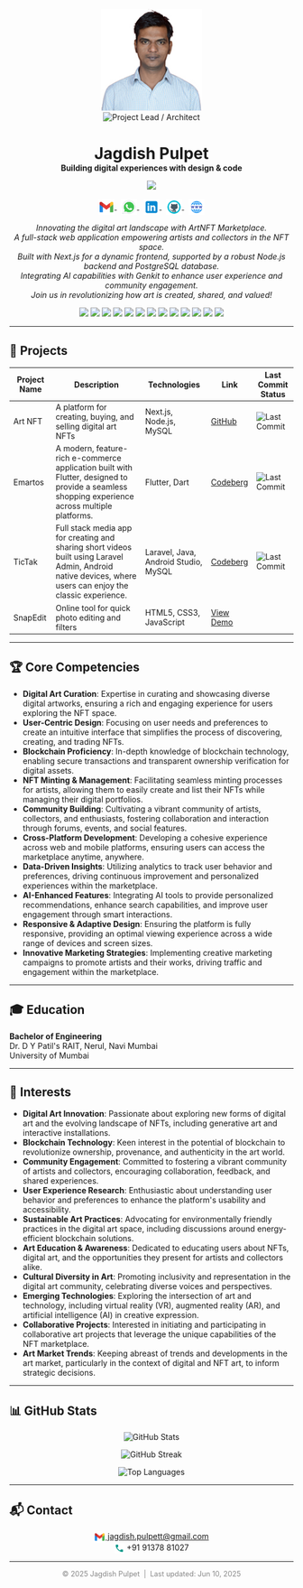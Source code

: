 
<!-- ========================= START: Profile Header Section ========================= -->
<!-- Contains profile photo, title badge, name, tagline, status badges, social links, bio summary, and skill badges -->
<!-- Contains profile photo and title badge -->
<p align="center">
  <img src="assets/jagdish-profile-photo.jpg" alt="Jagdish Pulpet" width="180"><br>
  <img src="https://img.shields.io/badge/Project%20Lead%20%7C%20Architect-23272F?style=for-the-badge&logo=codefactor&logoColor=white" alt="Project Lead / Architect" />
</p>

<!-- START: Name and Tagline -->
<h1 align="center" style="margin-bottom:0;">Jagdish Pulpet</h1>
<p align="center" style="margin-top:0;">
  <b>Building digital experiences with design & code</b>
</p>

<!-- START: Status Badges -->
<p align="center">
  <img src="https://img.shields.io/badge/Location-Mumbai,%20India-blue?style=flat-square&logo=googlemaps&logoColor=white" />
</p>

<!-- START: Social Links -->
<p align="center">
  <a href="mailto:jagdish.pulpett@gmail.com">
    <img src="assets/gmail.png" alt="Email" width="28" style="vertical-align:middle;">
  </a>
  &nbsp;
  <a href="https://wa.me/919137881027" target="_blank">
    <img src="assets/whatsapp.png" alt="WhatsApp" width="28" style="vertical-align:middle;">
  </a>
  &nbsp;
  <a href="https://linkedin.com/in/jagdish-pulpet" target="_blank">
    <img src="assets/linkedin.png" alt="LinkedIn" width="28" style="vertical-align:middle;">
  </a>
  &nbsp;
  <a href="https://github.com/jagdish-pulpet" target="_blank">
    <img src="assets/github.png" alt="GitHub" width="28" style="vertical-align:middle;">
  </a>
  &nbsp;
  <a href="https://your-portfolio-demo.com" target="_blank">
    <img src="assets/portfolio.png" alt="Portfolio" width="28" style="vertical-align:middle;">
  </a>
</p>


<!-- START: Bio Summary -->
<p align="center" style="max-width:600px;">
  <i>
    Innovating the digital art landscape with ArtNFT Marketplace.<br>
    A full-stack web application empowering artists and collectors in the NFT space.<br>
    Built with Next.js for a dynamic frontend, supported by a robust Node.js backend and PostgreSQL database.<br>
    Integrating AI capabilities with Genkit to enhance user experience and community engagement.<br>
    Join us in revolutionizing how art is created, shared, and valued!
  </i>
</p>
<!-- END: Bio Summary -->


<!-- START: Skill Badges -->
<p align="center">
  <img src="https://img.shields.io/badge/Product%20Manager-orange" />
  <img src="https://img.shields.io/badge/Full%20Stack%20Developer-blue" />
  <img src="https://img.shields.io/badge/Developer-green" />
  <img src="https://img.shields.io/badge/Designer-blue" />
  <img src="https://img.shields.io/badge/HTML5-E34F26?logo=html5&logoColor=white" />
  <img src="https://img.shields.io/badge/CSS3-1572B6?logo=css3&logoColor=white" />
  <img src="https://img.shields.io/badge/JavaScript-F7DF1E?logo=javascript&logoColor=black" />
  <img src="https://img.shields.io/badge/React-61DAFB?logo=react&logoColor=black" />
  <img src="https://img.shields.io/badge/Node.js-339933?logo=node.js&logoColor=white" />
  <img src="https://img.shields.io/badge/Express.js-404D59?logo=express&logoColor=white" />
  <img src="https://img.shields.io/badge/PostgreSQL-4169E1?logo=postgresql&logoColor=white" />
  <img src="https://img.shields.io/badge/TypeScript-007ACC?logo=typescript&logoColor=white" />
  <img src="https://img.shields.io/badge/AI-FF5722?logo=ai&logoColor=white" />
</p>

<!-- ========================= END: Profile Header Section =========================== -->


---


<!-- ========================= START: Projects Section =============================== -->
<!-- Notable projects with brief descriptions and links -->
## 🚀 Projects

<!-- START: Projects Table -->
| Project Name         | Description                                               | Technologies                     | Link         | Last Commit Status |
|----------------------|-----------------------------------------------------------|----------------------------------|--------------|--------------------|
| Art NFT              | A platform for creating, buying, and selling digital art NFTs | Next.js, Node.js, MySQL         | [GitHub](https://github.com/jagdish-pulpet/artnft) | ![Last Commit](https://img.shields.io/github/last-commit/jagdish-pulpet/artnft) |      |
| Emartos              | A modern, feature-rich e-commerce application built with Flutter, designed to provide a seamless shopping experience across multiple platforms. | Flutter, Dart                    | [Codeberg](https://codeberg.org/jpulpet/emartos) | ![Last Commit](https://img.shields.io/badge/last%20commit-unknown-orange) |
| TicTak          | Full stack  media app for creating and sharing short videos built using Laravel Admin, Android native devices,  where users can enjoy the classic experience. | Laravel, Java, Android Studio, MySQL             | [Codeberg](https://codeberg.org/jpulpet/tictac-android-java) | ![Last Commit](https://img.shields.io/badge/last%20commit-unknown-orange) |
| SnapEdit          | Online tool for quick photo editing and filters     | HTML5, CSS3, JavaScript   | [View Demo](https://jagdish-pulpet.github.io/snapedit)       |

<!-- ========================= END: Projects Section ================================ -->

---

<!-- ========================= START: Core Competencies Section ====================== -->
<!-- Highlights of main areas of expertise -->
## 🏆 Core Competencies

- **Digital Art Curation**: Expertise in curating and showcasing diverse digital artworks, ensuring a rich and engaging experience for users exploring the NFT space.
- **User-Centric Design**: Focusing on user needs and preferences to create an intuitive interface that simplifies the process of discovering, creating, and trading NFTs.
- **Blockchain Proficiency**: In-depth knowledge of blockchain technology, enabling secure transactions and transparent ownership verification for digital assets.
- **NFT Minting & Management**: Facilitating seamless minting processes for artists, allowing them to easily create and list their NFTs while managing their digital portfolios.
- **Community Building**: Cultivating a vibrant community of artists, collectors, and enthusiasts, fostering collaboration and interaction through forums, events, and social features.
- **Cross-Platform Development**: Developing a cohesive experience across web and mobile platforms, ensuring users can access the marketplace anytime, anywhere.
- **Data-Driven Insights**: Utilizing analytics to track user behavior and preferences, driving continuous improvement and personalized experiences within the marketplace.
- **AI-Enhanced Features**: Integrating AI tools to provide personalized recommendations, enhance search capabilities, and improve user engagement through smart interactions.
- **Responsive & Adaptive Design**: Ensuring the platform is fully responsive, providing an optimal viewing experience across a wide range of devices and screen sizes.
- **Innovative Marketing Strategies**: Implementing creative marketing campaigns to promote artists and their works, driving traffic and engagement within the marketplace.

<!-- ========================= END: Core Competencies Section ======================== -->


---

<!-- ========================= START: Education Section ============================== -->
<!-- Academic background and qualifications -->
## 🎓 Education

**Bachelor of Engineering**  
Dr. D Y Patil's RAIT, Nerul, Navi Mumbai  
University of Mumbai
<!-- ========================= END: Education Section ================================ -->

---

<!-- ========================= START: Interests Section ====================== -->
## 🎨 Interests

- **Digital Art Innovation**: Passionate about exploring new forms of digital art and the evolving landscape of NFTs, including generative art and interactive installations.
- **Blockchain Technology**: Keen interest in the potential of blockchain to revolutionize ownership, provenance, and authenticity in the art world.
- **Community Engagement**: Committed to fostering a vibrant community of artists and collectors, encouraging collaboration, feedback, and shared experiences.
- **User Experience Research**: Enthusiastic about understanding user behavior and preferences to enhance the platform's usability and accessibility.
- **Sustainable Art Practices**: Advocating for environmentally friendly practices in the digital art space, including discussions around energy-efficient blockchain solutions.
- **Art Education & Awareness**: Dedicated to educating users about NFTs, digital art, and the opportunities they present for artists and collectors alike.
- **Cultural Diversity in Art**: Promoting inclusivity and representation in the digital art community, celebrating diverse voices and perspectives.
- **Emerging Technologies**: Exploring the intersection of art and technology, including virtual reality (VR), augmented reality (AR), and artificial intelligence (AI) in creative expression.
- **Collaborative Projects**: Interested in initiating and participating in collaborative art projects that leverage the unique capabilities of the NFT marketplace.
- **Art Market Trends**: Keeping abreast of trends and developments in the art market, particularly in the context of digital and NFT art, to inform strategic decisions.

<!-- ========================= END: Interests Section ======================== -->


---

<!-- ========================= START: GitHub Stats Section =========================== -->
<!-- GitHub statistics, streaks, and trophies -->
## 📊 GitHub Stats

<!-- START: GitHub Stats Cards -->
<p align="center">
  <img src="https://github-readme-stats.vercel.app/api?username=jagdish-pulpet&show_icons=true&theme=blueberry" alt="GitHub Stats" />
</p>

<p align="center">
  <img src="https://github-readme-streak-stats.herokuapp.com/?user=jagdish-pulpet&theme=blueberry" alt="GitHub Streak" />
</p>

<p align="center">
  <img src="https://github-readme-stats.vercel.app/api/top-langs/?username=jagdish-pulpet&theme=blueberry" alt="Top Languages" />
</p>
<!-- ========================= END: GitHub Stats Section ============================= -->

---

<!-- ========================= START: Contact Section ================================ -->
<!-- Contact information and ways to connect -->
## 📬 Contact

<!-- START: Social Links -->
<!-- START: Contact Info -->
<p align="center">
  <a href="mailto:jagdish.pulpett@gmail.com">
    <img src="assets/gmail.png" alt="Email" width="20" style="vertical-align:middle;"> jagdish.pulpett@gmail.com
  </a> <br>
  <img src="assets/phone.png" alt="Phone" width="18" style="vertical-align:middle;"> +91 91378 81027
</p>
<!-- ========================= END: Contact Section ================================= -->

---

<!-- START: Footer -->
<p align="center" style="color:#888;font-size:0.9em;">
  &copy; 2025 Jagdish Pulpet &nbsp;|&nbsp; Last updated: Jun 10, 2025
</p>
<!-- END: Footer -->

<!--
## Hi there 👋


**jagdish-pulpet/jagdish-pulpet** is a ✨ _special_ ✨ repository because its `README.md` (this file) appears on your GitHub profile.

Here are some ideas to get you started:

- 🔭 I'm currently working on ...
- 🌱 I'm currently learning ...
- 👯 I'm looking to collaborate on ...
- 🤔 I'm looking for help with ...
- 💬 Ask me about ...
- 📫 How to reach me: ...
- 😄 Pronouns: ...
- ⚡ Fun fact: ...
-->

